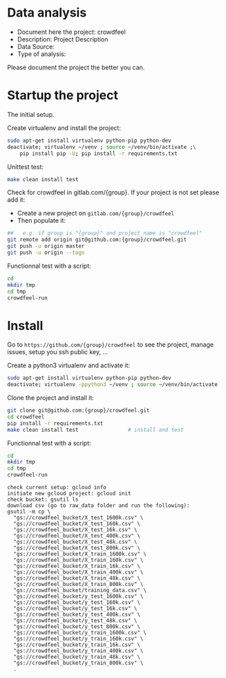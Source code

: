 # Data analysis
- Document here the project: crowdfeel
- Description: Project Description
- Data Source:
- Type of analysis:

Please document the project the better you can.

# Startup the project

The initial setup.

Create virtualenv and install the project:
```bash
sudo apt-get install virtualenv python-pip python-dev
deactivate; virtualenv ~/venv ; source ~/venv/bin/activate ;\
    pip install pip -U; pip install -r requirements.txt
```

Unittest test:
```bash
make clean install test
```

Check for crowdfeel in gitlab.com/{group}.
If your project is not set please add it:

- Create a new project on `gitlab.com/{group}/crowdfeel`
- Then populate it:

```bash
##   e.g. if group is "{group}" and project_name is "crowdfeel"
git remote add origin git@github.com:{group}/crowdfeel.git
git push -u origin master
git push -u origin --tags
```

Functionnal test with a script:

```bash
cd
mkdir tmp
cd tmp
crowdfeel-run
```

# Install

Go to `https://github.com/{group}/crowdfeel` to see the project, manage issues,
setup you ssh public key, ...

Create a python3 virtualenv and activate it:

```bash
sudo apt-get install virtualenv python-pip python-dev
deactivate; virtualenv -ppython3 ~/venv ; source ~/venv/bin/activate
```

Clone the project and install it:

```bash
git clone git@github.com:{group}/crowdfeel.git
cd crowdfeel
pip install -r requirements.txt
make clean install test                # install and test
```
Functionnal test with a script:

```bash
cd
mkdir tmp
cd tmp
crowdfeel-run
```

```GCP
check current setup: gcloud info
initiate new gcloud project: gcloud init
check bucket: gsutil ls
download csv (go to raw_data folder and run the following):
gsutil -m cp \
  "gs://crowdfeel_bucket/X_test_1600k.csv" \
  "gs://crowdfeel_bucket/X_test_160k.csv" \
  "gs://crowdfeel_bucket/X_test_16k.csv" \
  "gs://crowdfeel_bucket/X_test_400k.csv" \
  "gs://crowdfeel_bucket/X_test_48k.csv" \
  "gs://crowdfeel_bucket/X_test_800k.csv" \
  "gs://crowdfeel_bucket/X_train_1600k.csv" \
  "gs://crowdfeel_bucket/X_train_160k.csv" \
  "gs://crowdfeel_bucket/X_train_16k.csv" \
  "gs://crowdfeel_bucket/X_train_400k.csv" \
  "gs://crowdfeel_bucket/X_train_48k.csv" \
  "gs://crowdfeel_bucket/X_train_800k.csv" \
  "gs://crowdfeel_bucket/training_data.csv" \
  "gs://crowdfeel_bucket/y_test_1600k.csv" \
  "gs://crowdfeel_bucket/y_test_160k.csv" \
  "gs://crowdfeel_bucket/y_test_16k.csv" \
  "gs://crowdfeel_bucket/y_test_400k.csv" \
  "gs://crowdfeel_bucket/y_test_48k.csv" \
  "gs://crowdfeel_bucket/y_test_800k.csv" \
  "gs://crowdfeel_bucket/y_train_1600k.csv" \
  "gs://crowdfeel_bucket/y_train_160k.csv" \
  "gs://crowdfeel_bucket/y_train_16k.csv" \
  "gs://crowdfeel_bucket/y_train_400k.csv" \
  "gs://crowdfeel_bucket/y_train_48k.csv" \
  "gs://crowdfeel_bucket/y_train_800k.csv" \
  .
```
